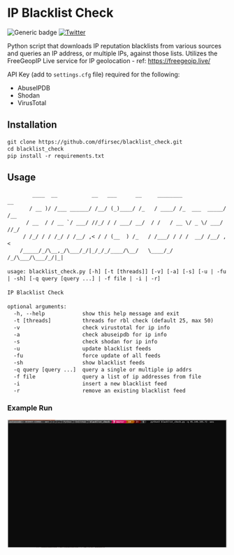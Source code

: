 # IP Blacklist Check

![Generic badge](https://img.shields.io/badge/python-3.7-blue.svg) [![Twitter](https://img.shields.io/badge/Twitter-@pulsecode-blue.svg)](https://twitter.com/pulsecode)

Python script that downloads IP reputation blacklists from various sources and queries an IP address, or multiple IPs, against those lists. Utilizes the FreeGeopIP Live service for IP geolocation - ref: <https://freegeoip.live/>

API Key (add to `settings.cfg` file) required for the following:

- AbuseIPDB
- Shodan
- VirusTotal

## Installation

```text
git clone https://github.com/dfirsec/blacklist_check.git
cd blacklist_check
pip install -r requirements.txt
```

## Usage

```console
        ____  __           __   ___      __     ________              __
       / __ )/ /___ ______/ /__/ (_)____/ /_   / ____/ /_  ___  _____/ /__
      / __  / / __ `/ ___/ //_/ / / ___/ __/  / /   / __ \/ _ \/ ___/ //_/
     / /_/ / / /_/ / /__/ ,< / / (__  ) /_   / /___/ / / /  __/ /__/ ,<
    /_____/_/\__,_/\___/_/|_/_/_/____/\__/   \____/_/ /_/\___/\___/_/|_|

usage: blacklist_check.py [-h] [-t [threads]] [-v] [-a] [-s] [-u | -fu | -sh] [-q query [query ...] | -f file | -i | -r]

IP Blacklist Check

optional arguments:
  -h, --help            show this help message and exit
  -t [threads]          threads for rbl check (default 25, max 50)
  -v                    check virustotal for ip info
  -a                    check abuseipdb for ip info
  -s                    check shodan for ip info
  -u                    update blacklist feeds
  -fu                   force update of all feeds
  -sh                   show blacklist feeds
  -q query [query ...]  query a single or multiple ip addrs
  -f file               query a list of ip addresses from file
  -i                    insert a new blacklist feed
  -r                    remove an existing blacklist feed
```

### Example Run

![alt text](imgs/animation.gif)
